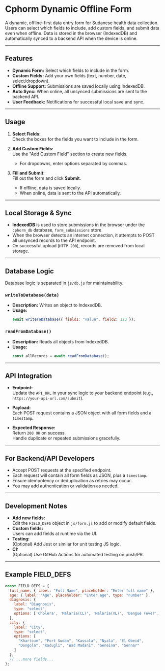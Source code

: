 # Cphorm Dynamic Offline Form

A dynamic, offline-first data entry form for Sudanese health data collection.  
Users can select which fields to include, add custom fields, and submit data even when offline. Data is stored in the browser (IndexedDB) and automatically synced to a backend API when the device is online.

---

## Features

- **Dynamic Form:** Select which fields to include in the form.
- **Custom Fields:** Add your own fields (text, number, date, select/dropdown).
- **Offline Support:** Submissions are saved locally using IndexedDB.
- **Auto Sync:** When online, all unsynced submissions are sent to the backend API.
- **User Feedback:** Notifications for successful local save and sync.

---

## Usage

1. **Select Fields:**  
   Check the boxes for the fields you want to include in the form.

2. **Add Custom Fields:**  
   Use the "Add Custom Field" section to create new fields.  
   - For dropdowns, enter options separated by commas.

3. **Fill and Submit:**  
   Fill out the form and click **Submit**.  
   - If offline, data is saved locally.
   - When online, data is sent to the API automatically.

---

## Local Storage & Sync

- **IndexedDB** is used to store submissions in the browser under the `cphorm_db` database, `form_submissions` store.
- When the browser detects an internet connection, it attempts to POST all unsynced records to the API endpoint.
- On successful upload (`HTTP 200`), records are removed from local storage.

---

## Database Logic

Database logic is separated in `js/db.js` for maintainability.

### `writeToDatabase(data)`
- **Description:** Writes an object to IndexedDB.
- **Usage:**  
  ```js
  await writeToDatabase({ field1: "value", field2: 123 });
  ```

### `readFromDatabase()`
- **Description:** Reads all objects from IndexedDB.
- **Usage:**  
  ```js
  const allRecords = await readFromDatabase();
  ```

---

## API Integration

- **Endpoint:**  
  Update the `API_URL` in your sync logic to your backend endpoint (e.g., `https://your-api-url.com/submit`).

- **Payload:**  
  Each POST request contains a JSON object with all form fields and a `timestamp`.

- **Expected Response:**  
  Return `200 OK` on success.  
  Handle duplicate or repeated submissions gracefully.

---

## For Backend/API Developers

- Accept POST requests at the specified endpoint.
- Each request will contain all form fields as JSON, plus a `timestamp`.
- Ensure idempotency or deduplication as retries may occur.
- You may add authentication or validation as needed.

---

## Development Notes

- **Add new fields:**  
  Edit the `FIELD_DEFS` object in `js/form.js` to add or modify default fields.
- **Custom fields:**  
  Users can add fields at runtime via the UI.
- **Testing:**  
  (Optional) Add Jest or similar for unit testing JS logic.
- **CI:**  
  (Optional) Use GitHub Actions for automated testing on push/PR.

---

## Example FIELD_DEFS

```js
const FIELD_DEFS = {
  full_name: { label: "Full Name", placeholder: "Enter full name" },
  age: { label: "Age", placeholder: "Enter age", type: "number" },
  diagnosis: {
    label: "Diagnosis",
    type: "select",
    options: ['Cholera', 'Malaria(CL)', 'Malaria(VL)', 'Dengue Fever', 'Measles', 'Leishmaniasis']
  },
  city: {
    label: "City",
    type: "select",
    options: [
      "Khartoum", "Port Sudan", "Kassala", "Nyala", "El Obeid",
      "Dongola", "Kadugli", "Wad Madani", "Geneina", "Sennar"
    ]
  },
  // ...more fields...
};
```
